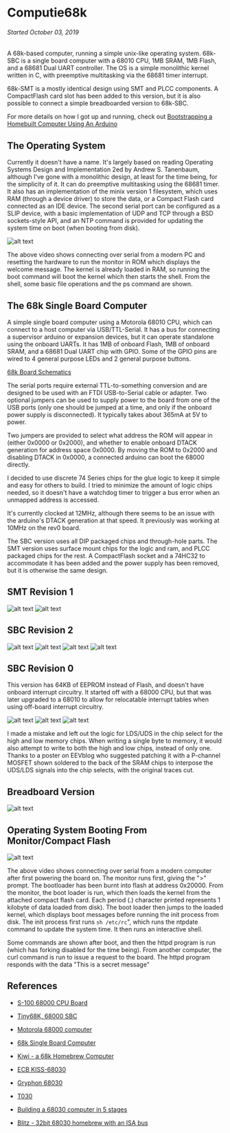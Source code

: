 
Computie68k
===========

###### *Started October 03, 2019*

A 68k-based computer, running a simple unix-like operating system.  68k-SBC is a single board computer with
a 68010 CPU, 1MB SRAM, 1MB Flash, and a 68681 Dual UART controller.  The OS is a simple monolithic kernel
written in C, with preemptive multitasking via the 68681 timer interrupt.

68k-SMT is a mostly identical design using SMT and PLCC components.  A CompactFlash card slot has been added
to this version, but it is also possible to connect a simple breadboarded version to 68k-SBC.

For more details on how I got up and running, check out [Bootstrapping a Homebuilt Computer Using An Arduino](https://transistorfet.github.io/posts/2021-09-bootstrapping_with_arduino.html)


The Operating System
--------------------

Currently it doesn't have a name.  It's largely based on reading Operating Systems Design and Implementation 2ed by
Andrew S. Tanenbaum, although I've gone with a monolithic design, at least for the time being, for the simplicity of
it.  It can do preemptive multitasking using the 68681 timer.  It also has an implementation of the minix version 1
filesystem, which uses RAM (through a device driver) to store the data, or a Compact Flash card connected as an IDE
device.  The second serial port can be configured as a SLIP device, with a basic implementation of UDP and TCP through
a BSD sockets-style API, and an NTP command is provided for updating the system time on boot (when booting from disk).

![alt text](images/OS-basic.gif "OS")

The above video shows connecting over serial from a modern PC and resetting the hardware to run the monitor in ROM
which displays the welcome message.  The kernel is already loaded in RAM, so running the boot command will boot
the kernel which then starts the shell.  From the shell, some basic file operations and the ps command are shown.


The 68k Single Board Computer
-----------------------------

A simple single board computer using a Motorola 68010 CPU, which can connect to a host computer via USB/TTL-Serial.
It has a bus for connecting a supervisor arduino or expansion devices, but it can operate standalone using the onboard
UARTs.  It has 1MB of onboard Flash, 1MB of onboard SRAM, and a 68681 Dual UART chip with GPIO.  Some of the GPIO
pins are wired to 4 general purpose LEDs and 2 general purpose buttons.

[68k Board Schematics](https://github.com/transistorfet/computie/raw/main/hardware/68k-SBC/68kBoard.pdf)


The serial ports require external TTL-to-something conversion and are designed to be used with an FTDI USB-to-Serial
cable or adapter.  Two optional jumpers can be used to supply power to the board from one of the USB ports (only one
should be jumped at a time, and only if the onboard power supply is disconnected).  It typically takes about 365mA at
5V to power.

Two jumpers are provided to select what address the ROM will appear in (either 0x0000 or 0x2000), and whether to enable
onboard DTACK generation for address space 0x0000.  By moving the ROM to 0x2000 and disabling DTACK in 0x0000, a
connected arduino can boot the 68000 directly.

I decided to use discrete 74 Series chips for the glue logic to keep it simple and easy for others to build.  I tried
to minimize the amount of logic chips needed, so it doesn't have a watchdog timer to trigger a bus error when an
unmapped address is accessed.

It's currently clocked at 12MHz, although there seems to be an issue with the arduino's DTACK generation at that speed.
It previously was working at 10MHz on the rev0 board.

The SBC version uses all DIP packaged chips and through-hole parts.  The SMT version uses surface mount chips for the
logic and ram, and PLCC packaged chips for the rest.  A CompactFlash socket and a 74HC32 to accommodate it has been
added and the power supply has been removed, but it is otherwise the same design.

SMT Revision 1
--------------

![alt text](images/68k-SMT-rev1/SMT.jpg "68k-SMT Rev. 1")
![alt text](images/68k-SMT-rev1/SMT-running.jpg "68k-SMT Running")

SBC Revision 2
--------------

![alt text](images/68k-SBC-rev2/SBC.jpg "68k-SBC Rev. 2")
![alt text](images/68k-SBC-rev2/ArduinoShield.jpg "Supervisor Arduino Shield")
![alt text](images/68k-SBC-rev2/SBC-running.jpg "68k-SBC Running")
![alt text](images/68k-SBC-rev2/PCBs.jpg "68k-SBC PCBs")


SBC Revision 0
--------------

This version has 64KB of EEPROM instead of Flash, and doesn't have onboard interrupt circuitry.  It started off with a
68000 CPU, but that was later upgraded to a 68010 to allow for relocatable interrupt tables when using off-board
interrupt circuitry.

![alt text](images/68k-SBC-rev0/PCB-front.jpg "68k-SBC PCB Front")
![alt text](images/68k-SBC-rev0/SBC.jpg "68k-SBC")
![alt text](images/68k-SBC-rev0/PCB-patch.jpg "68k-SBC patch for design mistake")

I made a mistake and left out the logic for LDS/UDS in the chip select for the high and low memory chips.  When writing
a single byte to memory, it would also attempt to write to both the high and low chips, instead of only one.  Thanks to
a poster on EEVblog who suggested patching it with a P-channel MOSFET shown soldered to the back of the SRAM chips to
interpose the UDS/LDS signals into the chip selects, with the original traces cut.

Breadboard Version
------------------

![alt text](images/Breadboard-serial.jpg "68k-SBC Breadboard")

Operating System Booting From Monitor/Compact Flash
---------------------------------------------------

![alt text](images/OS-booting.gif "OS Booting")

The above video shows connecting over serial from a modern computer after first powering the board on.  The monitor
runs first, giving the ">" prompt.  The bootloader has been burnt into flash at address 0x20000.  From the monitor, the
boot loader is run, which then loads the kernel from the attached compact flash card.  Each period (.) character
printed represents 1 kilobyte of data loaded from disk).  The boot loader then jumps to the loaded kernel, which
displays boot messages before running the init process from disk.  The init process first runs `sh /etc/rc`", which runs
the ntpdate command to update the system time.  It then runs an interactive shell.

Some commands are shown after boot, and then the httpd program is run (which has forking disabled for the time being).
From another computer, the curl command is run to issue a request to the board.  The httpd program responds with the
data "This is a secret message"


References
----------

- [S-100 68000 CPU Board](http://s100computers.com/My%20System%20Pages/68000%20Board/68K%20CPU%20Board.htm)
- [Tiny68K, 68000 SBC](https://www.retrobrewcomputers.org/doku.php?id=boards:sbc:tiny68k)
- [Motorola 68000 computer](https://hackaday.io/project/7242-motorola-68000-computer)
- [68k Single Board Computer](https://www.kswichit.com/68k/68k.html)
- [Kiwi - a 68k Homebrew Computer](https://www.ist-schlau.de/hardware.html)

- [ECB KISS-68030](https://www.retrobrewcomputers.org/doku.php?id=boards:ecb:kiss-68030:start)
- [Gryphon 68030](https://www.retrobrewcomputers.org/doku.php?id=boards:sbc:gryphon_68030:start)
- [T030](https://hackaday.io/project/9439-t030)
- [Building a 68030 computer in 5 stages](https://hackaday.io/project/164041-building-a-68030-computer-in-5-stages)
- [Blitz - 32bit 68030 homebrew with an ISA bus](https://blog.notartyoms-box.net/blitz/)

